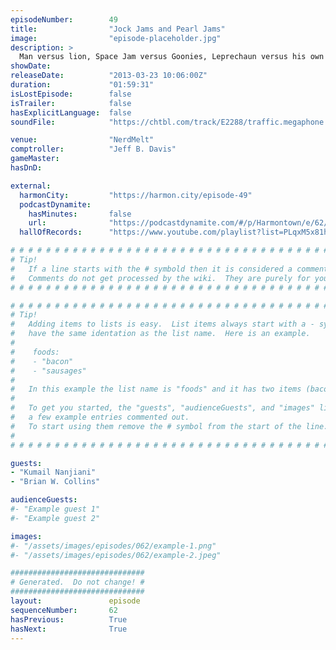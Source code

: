 ```yaml
---
episodeNumber:        49
title:                "Jock Jams and Pearl Jams"
image:                "episode-placeholder.jpg"
description: >
  Man versus lion, Space Jam versus Goonies, Leprechaun versus his own sexuality. Brian W. Collins retires his horror movie blog. Kumail Nanjiani and the rest of the D&D party finish their battle with specific parts of a dragon.
showDate:             
releaseDate:          "2013-03-23 10:06:00Z"
duration:             "01:59:31"
isLostEpisode:        false
isTrailer:            false
hasExplicitLanguage:  false
soundFile:            "https://chtbl.com/track/E2288/traffic.megaphone.fm/STA8399808518.mp3?updated=1554494017"

venue:                "NerdMelt"
comptroller:          "Jeff B. Davis"
gameMaster:           
hasDnD:               

external:
  harmonCity:         "https://harmon.city/episode-49"
  podcastDynamite:
    hasMinutes:       false
    url:              "https://podcastdynamite.com/#/p/Harmontown/e/62/49"
  hallOfRecords:      "https://www.youtube.com/playlist?list=PLqxM5x81hNObAhmN208IZGF1H87b-k1ns"

# # # # # # # # # # # # # # # # # # # # # # # # # # # # # # # # # # # # # # # # # # # # #
# Tip!
#   If a line starts with the # symbold then it is considered a comment.
#   Comments do not get processed by the wiki.  They are purely for your information.
# # # # # # # # # # # # # # # # # # # # # # # # # # # # # # # # # # # # # # # # # # # # #

# # # # # # # # # # # # # # # # # # # # # # # # # # # # # # # # # # # # # # # # # # # # #
# Tip!
#   Adding items to lists is easy.  List items always start with a - symbol and have
#   have the same identation as the list name.  Here is an example.
#
#    foods:
#    - "bacon"
#    - "sausages"
#
#   In this example the list name is "foods" and it has two items (bacon, and sausages).
#
#   To get you started, the "guests", "audienceGuests", and "images" lists below have
#   a few example entries commented out.
#   To start using them remove the # symbol from the start of the line.
#
# # # # # # # # # # # # # # # # # # # # # # # # # # # # # # # # # # # # # # # # # # # # #

guests:
- "Kumail Nanjiani"
- "Brian W. Collins"

audienceGuests:
#- "Example guest 1"
#- "Example guest 2"

images:
#- "/assets/images/episodes/062/example-1.png"
#- "/assets/images/episodes/062/example-2.jpeg"

##############################
# Generated.  Do not change! #
##############################
layout:               episode
sequenceNumber:       62
hasPrevious:          True
hasNext:              True
---
```


<!-- The episode description will be rendered here -->

<!-- Add your content BELOW here -->
<!-- vvvvvvvvvvvvvvvvvvvvvvvvvvv -->




<!-- ^^^^^^^^^^^^^^^^^^^^^^^^^^^ -->
<!-- Add your content ABOVE here -->

<!-- The episode gallery will be rendered here -->